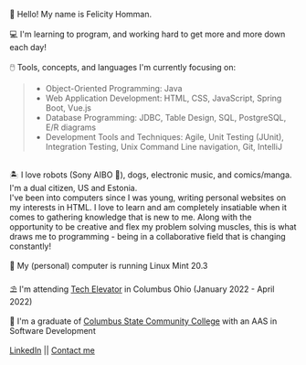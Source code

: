 :dolphin: Hello! My name is Felicity Homman.\
\
:computer: I'm learning to program, and working hard to get more and more down each day!\
\
:computer_mouse: Tools, concepts, and languages I'm currently focusing on:
> - Object-Oriented Programming: Java
> - Web Application Development: HTML, CSS, JavaScript, Spring Boot, Vue.js
> - Database Programming: JDBC, Table Design, SQL, PostgreSQL, E/R diagrams
> - Development Tools and Techniques: Agile, Unit Testing (JUnit), Integration Testing, Unix Command Line navigation, Git, IntelliJ

\
:desert_island: I love robots (Sony AIBO 💙), dogs, electronic music, and comics/manga. I'm a dual citizen, US and Estonia.\
   I've been into computers since I was young, writing personal websites on my interests in HTML. I love to learn and am completely insatiable when it comes to 
   gathering knowledge that is new to me. Along with the opportunity to be creative and flex my problem solving muscles, this is what draws me to
   programming - being in a collaborative field that is changing constantly!\
\
:ocean: My (personal) computer is running Linux Mint 20.3\
\
:parasol_on_ground: I'm attending <a href="https://www.techelevator.com/">Tech Elevator</a> in Columbus Ohio (January 2022 - April 2022)\
\
:sunrise: I'm a graduate of <a href="https://www.cscc.edu/">Columbus State Community College</a> with an AAS in Software Development\
\
[LinkedIn](https://www.linkedin.com/in/felicity-homman/) || [Contact me](mailto:fhommanwriting@gmail.com)
